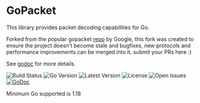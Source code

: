 # GoPacket

This library provides packet decoding capabilities for Go.

Forked from the popular gopacket [repo](https://github.com/google/gopacket) by Google, this fork was created to ensure the project doesn't become stale and bugfixes, new protocols and performance improvements can be merged into it. submit your PRs here :) 

See [godoc](https://godoc.org/github.com/gopacket/gopacket) for more details.

![Build Status](https://img.shields.io/github/actions/workflow/status/gopacket/gopacket/push_pr.yaml?branch=master)
![Go Version](https://img.shields.io/github/go-mod/go-version/gopacket/gopacket/master?filename=go.mod&style=flat-square)
![Latest Version](https://img.shields.io/github/v/tag/gopacket/gopacket?label=latest&style=flat-square)
![License](https://img.shields.io/github/license/gopacket/gopacket?style=flat-square)
![Open Issues](https://img.shields.io/github/issues/gopacket/gopacket?style=flat-square)
[![GoDoc](https://godoc.org/github.com/gopacket/gopacket?status.svg)](https://godoc.org/github.com/gopacket/gopacket)


Minimum Go supported is 1.18

